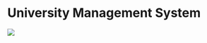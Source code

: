 <h1>University Management System</h1>
<img src="https://github.com/Bdamir98/University_Management_System_Flutter/blob/master/2%20%E2%80%93%201.png">
